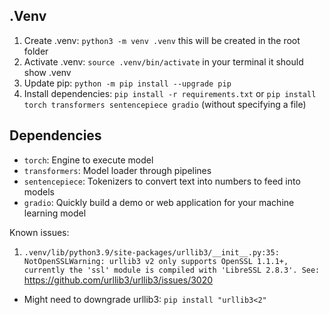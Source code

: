 ## .Venv

1. Create .venv: `python3 -m venv .venv` this will be created in the root folder
2. Activate .venv: `source .venv/bin/activate` in your terminal it should show .venv
3. Update pip: `python -m pip install --upgrade pip`
4. Install dependencies: `pip install -r requirements.txt` or `pip install torch transformers sentencepiece gradio` (without specifying a file)

## Dependencies

- `torch`: Engine to execute model
- `transformers`: Model loader through pipelines 
- `sentencepiece`: Tokenizers to convert text into numbers to feed into models 
- `gradio`: Quickly build a demo or web application for your machine learning model

Known issues:

1. `.venv/lib/python3.9/site-packages/urllib3/__init__.py:35: NotOpenSSLWarning: urllib3 v2 only supports OpenSSL 1.1.1+, currently the 'ssl' module is compiled with 'LibreSSL 2.8.3'. See:` https://github.com/urllib3/urllib3/issues/3020
- Might need to downgrade urllib3:  `pip install "urllib3<2"`
